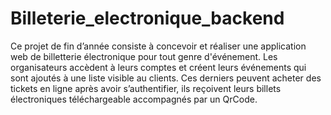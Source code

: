 # Billeterie_electronique_backend
Ce projet de fin d’année consiste à concevoir et réaliser une
application web de billetterie électronique pour tout genre
d&#39;événement. Les organisateurs accèdent à leurs comptes et créent
leurs événements qui sont ajoutés à une liste visible au clients. Ces
derniers peuvent acheter des tickets en ligne après avoir
s’authentifier, ils reçoivent leurs billets électroniques téléchargeable
accompagnés par un QrCode.
